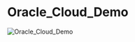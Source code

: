 # Oracle_Cloud_Demo
![Oracle_Cloud_Demo](https://raw.githubusercontent.com/cj667113/Oracle_Cloud_Demo/master/images/Oracle_Cloud_Demo.jpg)
